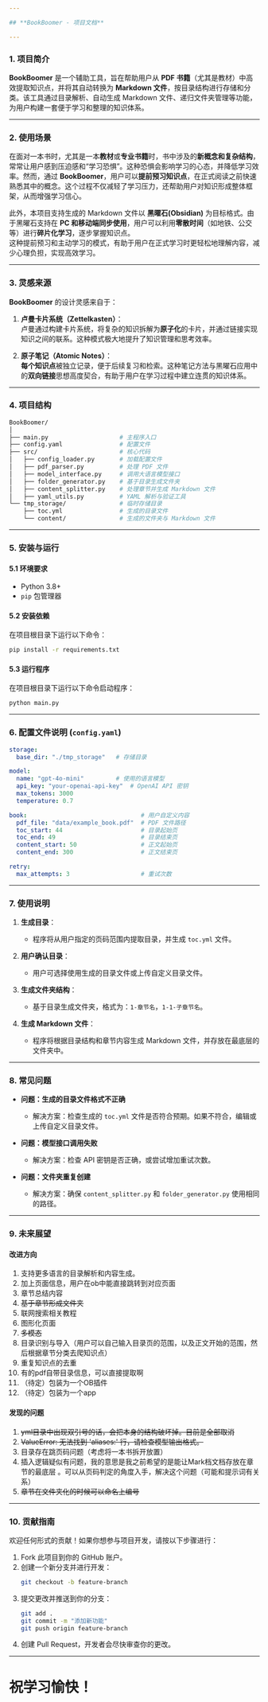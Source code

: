 ```yaml
---

## **BookBoomer - 项目文档**

---
```


### 1. 项目简介

**BookBoomer** 是一个辅助工具，旨在帮助用户从 **PDF 书籍**（尤其是教材）中高效提取知识点，并将其自动转换为 **Markdown 文件**，按目录结构进行存储和分类。该工具通过目录解析、自动生成 Markdown 文件、递归文件夹管理等功能，为用户构建一套便于学习和整理的知识体系。

---

### 2. 使用场景

在面对一本书时，尤其是一本**教材**或**专业书籍**时，书中涉及的**新概念和复杂结构**，常常让用户感到压迫感和“学习恐惧”。这种恐惧会影响学习的心态，并降低学习效率。然而，通过 **BookBoomer**，用户可以**提前预习知识点**，在正式阅读之前快速熟悉其中的概念。这个过程不仅减轻了学习压力，还帮助用户对知识形成整体框架，从而增强学习信心。

此外，本项目支持生成的 Markdown 文件以 **黑曜石(Obsidian)** 为目标格式。由于黑曜石支持在 **PC 和移动端同步使用**，用户可以利用**零散时间**（如地铁、公交等）进行**碎片化学习**，逐步掌握知识点。  
这种提前预习和主动学习的模式，有助于用户在正式学习时更轻松地理解内容，减少心理负担，实现高效学习。

---

### 3. 灵感来源

**BookBoomer** 的设计灵感来自于：

1. **卢曼卡片系统（Zettelkasten）**：  
   卢曼通过构建卡片系统，将复杂的知识拆解为**原子化**的卡片，并通过链接实现知识之间的联系。这种模式极大地提升了知识管理和思考效率。

2. **原子笔记（Atomic Notes）**：  
   **每个知识点**被独立记录，便于后续复习和检索。这种笔记方法与黑曜石应用中的**双向链接**思想高度契合，有助于用户在学习过程中建立连贯的知识体系。

---

### 4. 项目结构

```bash
BookBoomer/
│
├── main.py                    # 主程序入口
├── config.yaml                # 配置文件
├── src/                       # 核心代码
│   ├── config_loader.py       # 加载配置文件
│   ├── pdf_parser.py          # 处理 PDF 文件
│   ├── model_interface.py     # 调用大语言模型接口
│   ├── folder_generator.py    # 基于目录生成文件夹
│   ├── content_splitter.py    # 处理章节并生成 Markdown 文件
│   ├── yaml_utils.py          # YAML 解析与验证工具
└── tmp_storage/               # 临时存储目录
    ├── toc.yml                # 生成的目录文件
    └── content/               # 生成的文件夹与 Markdown 文件
```

---

### 5. 安装与运行

#### 5.1 环境要求

- Python 3.8+
- `pip` 包管理器

#### 5.2 安装依赖

在项目根目录下运行以下命令：

```bash
pip install -r requirements.txt
```

#### 5.3 运行程序

在项目根目录下运行以下命令启动程序：

```bash
python main.py
```

---

### 6. 配置文件说明 (`config.yaml`)

```yaml
storage:
  base_dir: "./tmp_storage"   # 存储目录

model:
  name: "gpt-4o-mini"         # 使用的语言模型
  api_key: "your-openai-api-key"  # OpenAI API 密钥
  max_tokens: 3000
  temperature: 0.7

book:                                # 用户自定义内容
  pdf_file: "data/example_book.pdf"  # PDF 文件路径
  toc_start: 44                      # 目录起始页
  toc_end: 49                        # 目录结束页
  content_start: 50                  # 正文起始页
  content_end: 300                   # 正文结束页

retry:
  max_attempts: 3                    # 重试次数
```

---

### 7. 使用说明

1. **生成目录**：
   - 程序将从用户指定的页码范围内提取目录，并生成 `toc.yml` 文件。

2. **用户确认目录**：
   - 用户可选择使用生成的目录文件或上传自定义目录文件。

3. **生成文件夹结构**：
   - 基于目录生成文件夹，格式为：`1-章节名`，`1-1-子章节名`。

4. **生成 Markdown 文件**：
   - 程序将根据目录结构和章节内容生成 Markdown 文件，并存放在最底层的文件夹中。

---

### 8. 常见问题

- **问题：生成的目录文件格式不正确**
  - 解决方案：检查生成的 `toc.yml` 文件是否符合预期。如果不符合，编辑或上传自定义目录文件。

- **问题：模型接口调用失败**
  - 解决方案：检查 API 密钥是否正确，或尝试增加重试次数。

- **问题：文件夹重复创建**
  - 解决方案：确保 `content_splitter.py` 和 `folder_generator.py` 使用相同的路径。

---

### 9. 未来展望
#### 改进方向
1. 支持更多语言的目录解析和内容生成。
2. 加上页面信息，用户在ob中能直接跳转到对应页面
3. 章节总结内容
4. ~~基于章节形成文件夹~~
2. 联网搜索相关教程
3. 图形化页面
4. ~~多模态~~
5. 目录识别与导入（用户可以自己输入目录页的范围，以及正文开始的范围，然后根据章节分类去爬知识点）
6. 重复知识点的去重
7. 有的pdf自带目录信息，可以直接提取啊
7. （待定）包装为一个OB插件
8. （待定）包装为一个app

#### 发现的问题
1. ~~yml目录中出现双引号的话，会把本身的结构破坏掉。目前是全部取消~~
2. ~~ValueError: 无法找到 'aliases:' 行，请检查模型输出格式。~~
3. 目录存在跳页码问题（考虑将一本书拆开放置）
4. 插入逻辑疑似有问题，我的意思是我之前希望的是能让Mark档文档存放在章节的最底层 。可以从页码判定的角度入手，解决这个问题（可能和提示词有关系）
5. ~~章节在文件夹化的时候可以命名上编号~~
---

### 10. 贡献指南

欢迎任何形式的贡献！如果你想参与项目开发，请按以下步骤进行：

1. Fork 此项目到你的 GitHub 账户。
2. 创建一个新分支并进行开发：
   ```bash
   git checkout -b feature-branch
   ```
3. 提交更改并推送到你的分支：
   ```bash
   git add .
   git commit -m "添加新功能"
   git push origin feature-branch
   ```
4. 创建 Pull Request，开发者会尽快审查你的更改。
---
# 祝学习愉快！